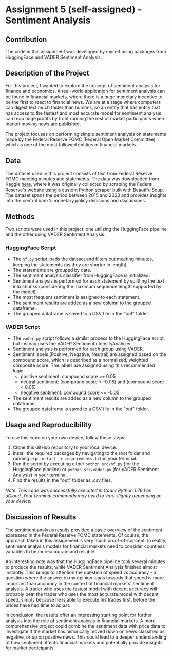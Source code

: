 # Assignment 5 (self-assigned) - Sentiment Analysis

## Contribution
The code in this assignment was developed by myself using packages from HuggingFace and VADER Sentiment Analysis.

## Description of the Project
For this project, I wanted to explore the concept of sentiment analysis for finance and economics. A real-world application for sentiment analysis can be found in financial markets, where there is a huge monetary incentive to be the first to react to financial news. We are at a stage where computers can digest text much faster than humans, so an entity that has entity that has access to the fastest and most accurate model for sentiment analysis can reap huge profits by front running the rest of market participants when market moving news are published.

The project focuses on performing simple sentiment analysis on statements made by the Federal Reserve FOMC (Federal Open Market Committee), which is one of the most followed entities in financial markets. 

## Data
The dataset used in this project consists of text from Federal Reserve FOMC meeting minutes and statements. The data was downloaded from Kaggle [here](https://www.kaggle.com/datasets/drlexus/fed-statements-and-minutes), where it was originally collected by scraping the Federal Reserve's website using a custom Python scraper built with BeautifulSoup. The dataset spans the period between 2015 and 2023 and provides insights into the central bank's monetary policy decisions and discussions.

## Methods
Two scripts were used in this project: one utilizing the HuggingFace pipeline and the other using VADER Sentiment Analysis.

### HuggingFace Script
- The `hf.py` script loads the dataset and filters out meeting minutes, keeping the statements (as they are shorter in length).
- The statements are grouped by date.
- The sentiment analysis classifier from HuggingFace is initialized.
- Sentiment analysis is performed for each statement by splitting the text into chunks (considering the maximum sequence length supported by the model).
- The most frequent sentiment is assigned to each statement.
- The sentiment results are added as a new column to the grouped dataframe.
- The grouped dataframe is saved to a CSV file in the "out" folder.

### VADER Script
- The `vader.py` script follows a similar process to the HuggingFace script, but instead uses the VADER SentimentIntensityAnalyzer.
- Sentiment analysis is performed for each group using VADER.
- Sentiment labels (Positive, Negative, Neutral) are assigned based on the compound score, which is described as a normalized, weighted composite score. The labels are assigned using this recommended logic:
  - positive sentiment: compound score >= 0.05
  - neutral sentiment: (compound score > -0.05) and (compound score < 0.05)
  - negative sentiment: compound score <= -0.05
- The sentiment results are added as a new column to the grouped dataframe.
- The grouped dataframe is saved to a CSV file in the "out" folder.

## Usage and Reproducibility
To use this code on your own device, follow these steps:
1. Clone this GitHub repository to your local device.
2. Install the required packages by navigating to the root folder and running `pip install -r requirements.txt` in your terminal.
3. Run the script by executing either `python src/hf.py` (for the HuggingFace pipeline) or `python src/vader.py` (for VADER Sentiment Analysis) in your terminal.
4. Find the results in the "out" folder as .csv files.

*Note: This code was successfully executed in Coder Python 1.76.1 on uCloud. Your terminal commands may need to vary slightly depending on your device.*

## Discussion of Results
The sentiment analysis results provided a basic overview of the sentiment expressed in the Federal Reserve FOMC statements. Of course, the approach taken in this assignment is very much proof-of-concept. In reality, sentiment analysis models for financial markets need to consider countless variables to be more accurate and reliable.

An interesting note was that the HuggingFace pipeline took several minutes to produce the results, while VADER Sentiment Analysis finished almost instantly. This brings to attention the question of speed vs accuracy - a question where the answer in my opinion leans towards that speed is more important than accuracy in the context of financial markets' sentiment analysis. A trader who uses the fastest model with decent accuracy will probably beat the trader who uses the most accurate model with decent speed, simply because he is able to execute his trades first, before the prices have had time to adjust.

In conclusion, the results offer an interesting starting point for further analysis into the role of sentiment analysis in financial markets. A more comprehensive project could combine the sentiment data with price data to investigate if the market has historically moved down on news classified as negative, or up on positive news. This could lead to a deeper understanding of how sentiment affects financial markets and potentially provide insights for market participants.
